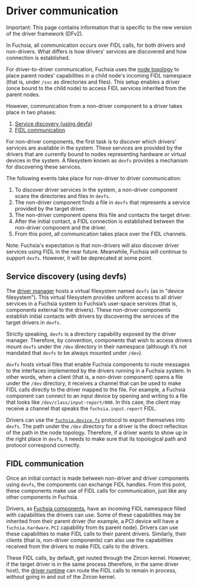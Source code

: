 # Driver communication

Important: This page contains information that is specific to the new
version of the driver framework (DFv2).

In Fuchsia, all communication occurs over FIDL calls, for both drivers and
non-drivers. What differs is how drivers' services are discovered and how
connection is established.

For driver-to-driver communication, Fuchsia uses the
[node topology][node-topology] to place parent nodes' capabilities in a child
node's incoming FIDL namespace (that is, under `/svc` as directories and files).
This setup enables a driver (once bound to the child node) to access FIDL
services inherited from the parent nodes.

However, communication from a non-driver component to a driver takes place in
two phases:

1. [Service discovery (using devfs)](#service_discovery_using_devfs)
1. [FIDL communication](#fidl_communication)

For non-driver components, the first task is to discover which drivers' services
are available in the system. These services are provided by the drivers that are
currently bound to nodes representing hardware or virtual devices in the system.
A filesystem known as `devfs` provides a mechanism for discovering these services.

The following events take place for non-driver to driver communication:

1. To discover driver services in the system, a non-driver component scans the
   directories and files in `devfs`.
2. The non-driver component finds a file in `devfs` that represents a service
   provided by the target driver.
3. The non-driver component opens this file and contacts the target driver.
4. After the initial contact, a FIDL connection is established between the
   non-driver component and the driver.
5. From this point, all communication takes place over the FIDL channels.

Note: Fuchsia's expectation is that non-drivers will also discover
driver services using FIDL in the near future. Meanwhile, Fuchsia will continue
to support `devfs`. However, it will be deprecated at some point.

## Service discovery (using devfs)

The [driver manager][driver-manager] hosts a virtual filesystem named `devfs`
(as in "device filesystem"). This virtual filesystem provides uniform access to
all driver services in a Fuchsia system to Fuchsia’s user-space services
(that is, components external to the drivers). These non-driver components
establish initial contacts with drivers by discovering the services of the
target drivers in `devfs`.

Strictly speaking, `devfs` is a directory capability exposed by the driver
manager. Therefore, by convention, components that wish to access drivers mount
`devfs` under the `/dev` directory in their namespace (although it’s not
mandated that `devfs` to be always mounted under `/dev`).

`devfs` hosts virtual files that enable Fuchsia components to route messages to
the interfaces implemented by the drivers running in a Fuchsia system.
In other words, when a client (that is, a non-driver component) opens a file
under the `/dev` directory, it receives a channel that can be used to make
FIDL calls directly to the driver mapped to the file. For example,
a Fuchsia component can connect to an input device by opening and writing to
a file that looks like `/dev/class/input-report/000`. In this case,
the client may receive a channel that speaks the `fuchsia.input.report` FIDL.

Drivers can use the [`fuchsia.device.fs`][fuchsia-device-fs] protocol to export
themselves into `devfs`. The path under the `/dev` directory for a driver is the
direct reflection of the path in the node topology. Therefore, if a driver wants
to show up in the right place in `devfs`, it needs to make sure that its
topological path and protocol correspond correctly.

## FIDL communication

Once an initial contact is made between non-driver and driver components
using `devfs`, the components can exchange FIDL handles. From this point,
these components make use of FIDL calls for communication, just like any
other components in Fuchsia.

Drivers, as [Fuchsia components][components], have an incoming FIDL namespace
filled with capabilities the drivers can use. Some of these capabilities may be
inherited from their parent driver (for example, a PCI device will have
a `fuchsia.hardware.PCI` capability from its parent node). Drivers can use
these capabilities to make FIDL calls to their parent drivers. Similarly,
their clients (that is, non-driver components) can also use the capabilities
received from the drivers to make FIDL calls to the drivers.

These FIDL calls, by default, get routed through the Zircon kernel. However,
if the target driver is in the same process (therefore, in the same
driver host), the [driver runtime][driver-runtime] can route
the FIDL calls to remain in process, without going in and out of
the Zircon kernel.

<!-- Reference links -->

[driver-manager]: driver_framework.md#driver_manager
[driver-runtime]: driver_framework.md#driver_runtime
[node-topology]: drivers_and_nodes.md#node_topology
[fuchsia-device-fs]: https://cs.opensource.google/fuchsia/fuchsia/+/main:sdk/fidl/fuchsia.device.fs/exporter.fidl;l=12
[components]: /docs/concepts/components/v2/README.md
